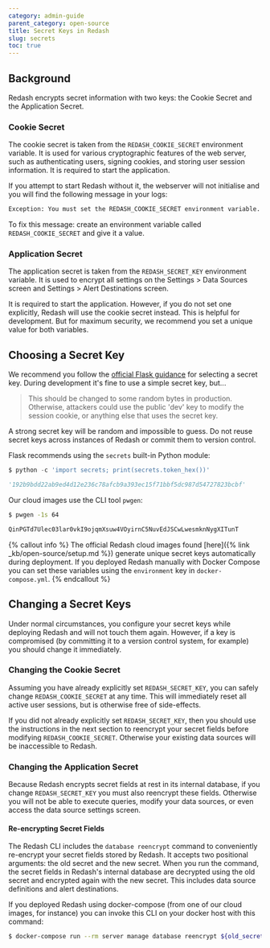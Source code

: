 ```yaml
---
category: admin-guide
parent_category: open-source
title: Secret Keys in Redash
slug: secrets
toc: true
---
```


## Background
Redash encrypts secret information with two keys: the Cookie Secret and the Application Secret.

### Cookie Secret 

The cookie secret is taken from the `REDASH_COOKIE_SECRET` environment variable. It is used for various cryptographic features of the web server, such as authenticating users, signing cookies, and storing user session information. It is required to start the application.

If you attempt to start Redash without it, the webserver will not initialise and you will find the following message in your logs:

```bash
Exception: You must set the REDASH_COOKIE_SECRET environment variable. Visit http://redash.io/help/open-source/admin-guide/secrets for more information.
```

To fix this message: create an environment variable called `REDASH_COOKIE_SECRET` and give it a value.
### Application Secret

The application secret is taken from the `REDASH_SECRET_KEY` environment variable. It is used to encrypt all settings on the Settings > Data Sources screen and Settings > Alert Destinations screen.

It is required to start the application. However, if you do not set one explicitly, Redash will use the cookie secret instead. This is helpful for development. But for maximum security, we recommend you set a unique value for both variables.


## Choosing a Secret Key

We recommend you follow the [official Flask guidance](https://flask.palletsprojects.com/en/2.0.x/tutorial/deploy/#configure-the-secret-key) for selecting a secret key. During development it's fine to use a simple secret key, but...

> This should be changed to some random bytes in production. Otherwise, attackers could use the public 'dev' key to modify the session cookie, or anything else that uses the secret key.

A strong secret key will be random and impossible to guess. Do not reuse secret keys across instances of Redash or commit them to version control.

Flask recommends using the `secrets` built-in Python module:

```python
$ python -c 'import secrets; print(secrets.token_hex())'

'192b9bdd22ab9ed4d12e236c78afcb9a393ec15f71bbf5dc987d54727823bcbf'
```

Our cloud images use the CLI tool `pwgen`:

```bash
$ pwgen -1s 64

QinPGTd7Ulec03lar0vkI9ojqmXsuw4VOyirnC5NuvEdJSCwLwesmknNygXITunT
```

{% callout info %}
The official Redash cloud images found [here]({% link _kb/open-source/setup.md %}) generate unique secret keys automatically during deployment. If you deployed Redash manually with Docker Compose you can set these variables using the `environment` key in `docker-compose.yml`.
{% endcallout %}

## Changing a Secret Keys

Under normal circumstances, you configure your secret keys while deploying Redash and will not touch them again. However, if a key is compromised (by committing it to a version control system, for example) you should change it immediately.

### Changing the Cookie Secret

Assuming you have already explicitly set `REDASH_SECRET_KEY`, you can safely change `REDASH_COOKIE_SECRET` at any time. This will immediately reset all active user sessions, but is otherwise free of side-effects.

If you did not already explicitly set `REDASH_SECRET_KEY`, then you should use the instructions in the next section to reencrypt your secret fields before modifying `REDASH_COOKIE_SECRET`. Otherwise your existing data sources will be inaccessible to Redash.

### Changing the Application Secret

Because Redash encrypts secret fields at rest in its internal database, if you change `REDASH_SECRET_KEY` you must also reencrypt these fields. Otherwise you will not be able to execute queries, modify your data sources, or even access the data source settings screen.

#### Re-encrypting Secret Fields
The Redash CLI includes the `database reencrypt` command to conveniently re-encrypt your secret fields stored by Redash. It accepts two positional arguments: the old secret and the new secret. When you run the command, the secret fields in Redash's internal database are decrypted using the old secret and encrypted again with the new secret. This includes data source definitions and alert destinations.

If you deployed Redash using docker-compose (from one of our cloud images, for instance) you can invoke this CLI on your docker host with this command:

```bash
$ docker-compose run --rm server manage database reencrypt ${old_secret} ${new_secret}
```
